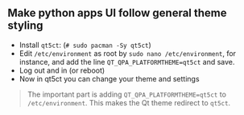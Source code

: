 
## Make python apps UI follow general theme styling

- Install `qt5ct`: (`# sudo pacman -Sy qt5ct`)
- Edit `/etc/environment` as root by `sudo nano /etc/environment`, for instance, and add the line `QT_QPA_PLATFORMTHEME=qt5ct` and save.
- Log out and in (or reboot)
- Now in qt5ct you can change your theme and settings

> The important part is adding `QT_QPA_PLATFORMTHEME=qt5ct` to `/etc/environment`. This makes the Qt theme redirect to `qt5ct`.
